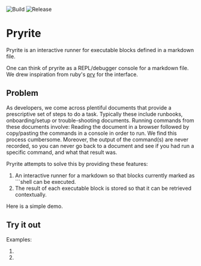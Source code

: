 ![Build](https://github.com/1xyz/pryrite/workflows/Build/badge.svg)
![Release](https://github.com/1xyz/pryrite/workflows/Release/badge.svg)

# Pryrite

Pryrite is an interactive runner for executable blocks defined in a markdown file.

One can think of pryrite as a REPL/debugger console for a markdown file. We drew inspiration from ruby's [pry](https://github.com/pry/pry) for the interface.

## Problem

As developers, we come across plentiful documents that provide a prescriptive set of steps to do a task. Typically these include runbooks, onboarding/setup or trouble-shooting documents. Running commands from these documents involve: Reading the document in a browser followed by copy/pasting the commands in a console in order to run. We find this process cumbersome. Moreover, the output of the command(s) are never recorded, so you can never go back to a document and see if you had run a specific command, and what that result was.

Pryrite attempts to solve this by providing these features:

1. An interactive runner for a markdown so that blocks currently marked as \`\`\`shell can be executed.
2. The result of each executable block is stored so that it can be retrieved contextually.

Here is a simple demo.


## Try it out

Examples:

1)

2)

